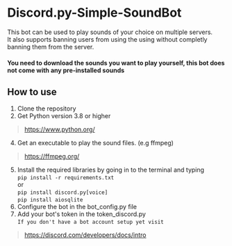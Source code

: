 # Discord.py-Simple-SoundBot
This bot can be used to play sounds of your choice on multiple servers.  
It also supports banning users from using the using without completly banning them from the server.  
#### You need to download the sounds you want to play yourself, this bot does not come with any pre-installed sounds
## How to use  
1. Clone the repository
3. Get Python version 3.8 or higher  
> https://www.python.org/
4. Get an executable to play the sound files. (e.g ffmpeg)
> https://ffmpeg.org/
5. Install the required libraries by going in to the terminal and typing  
`pip install -r requirements.txt`  
or  
    `pip install discord.py[voice]`  
    `pip install aiosqlite`  
6. Configure the bot in the bot_config.py file  
7. Add your bot's token in the token_discord.py  
```If you don't have a bot account setup yet visit```  
> https://discord.com/developers/docs/intro


